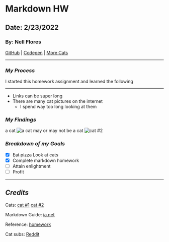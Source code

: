 # Markdown HW
## Date: 2/23/2022
### By: Nell Flores

[GitHub](https://github.com/nell-djmf) |
[Codepen](https://codepen.io/djmflores) |
[More Cats](https://www.reddit.com/r/IllegallySmolCats/)
***
### *My Process*
I started this homework assignment and learned the following
***
* Links can be super long
* There are many cat pictures on the internet
    * I spend way too long looking at them
### *My Findings*
a cat
![a cat](https://www.rover.com/blog/wp-content/uploads/2019/04/cute-big-eyes-960x540-1.jpg)
may or may not be a cat
![cat #2](https://m.media-amazon.com/images/I/71gICgl0n2L._AC_SL1050_.jpg)

### *Breakdown of my Goals*


- [x] ~~Eat pizza~~ Look at cats
- [x] Complete markdown homework
- [ ] Attain enlightment
- [ ] Profit
***

## *Credits*

Cats: [cat #1](https://www.rover.com/blog/why-are-cats-so-cute/)
[cat #2](https://www.amazon.com/Hillento-Pet-Hat-Handmade-Accessories/dp/B077N4BB15)

Markdown Guide: [ia.net](https://ia.net/writer/support/general/markdown-guide)

Reference: [homework](https://github.com/nell-djmf/u1_hw_markdown)

Cat subs: [Reddit](https://www.reddit.com/r/Catsubs/wiki/index/)
